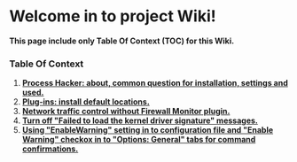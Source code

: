 ﻿# Welcome in to project Wiki!

**This page include only Table Of Context (TOC) for this Wiki.**

### Table Of Context

1. [**Process Hacker: about, common question for installation, settings and used.**](https://github.com/VictorVG/ph/wiki/1)
2. [**Plug-ins: install default locations.**](https://github.com/VictorVG/ph/wiki/2)
3. [**Network traffic control without Firewall Monitor plugin.**](https://github.com/VictorVG/PH/wiki/3)
4. [**Turn off "Failed to load the kernel driver signature" messages.**](https://github.com/VictorVG/PH/wiki/4)
5. [**Using "EnableWarning" setting in to configuration file and "Enable Warning" checkox in to "Options: General" tabs for command confirmations.**](https://github.com/VictorVG/PH/wiki/5)